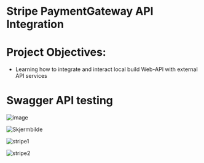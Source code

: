 # Stripe PaymentGateway API Integration 

# Project Objectives:
 - Learning how to integrate and interact local build Web-API with external API services

# Swagger API testing 

![image](https://github.com/kahano/StripePayment_Integration_WebAPI/assets/48335933/3b29d3e7-c116-406e-8645-fee70d9d4ece)

![Skjermbilde](https://github.com/kahano/StripePayment_Integration_WebAPI/assets/48335933/20939365-23fd-4153-8117-0dafb09dab8c) 

![stripe1](https://github.com/kahano/StripePayment_Integration_WebAPI/assets/48335933/365becf1-beb7-4d4b-9e6c-2788a452f466)

![stripe2](https://github.com/kahano/StripePayment_Integration_WebAPI/assets/48335933/aa88e1f3-0d1f-4f9f-a78d-10be39cc1501) 






